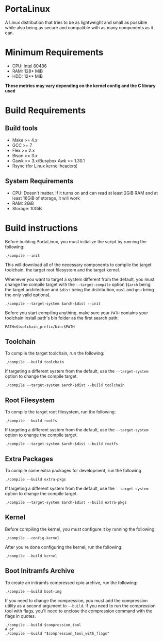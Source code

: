 # PortaLinux

A Linux distribution that tries to be as lightweight and small as possible
while also being as secure and compatible with as many components as it can.

# Minimum Requirements

- CPU: Intel 80486
- RAM: 128* MiB
- HDD: 12** MiB

**These metrics may vary depending on the kernel config and the C library used**

# Build Requirements

## Build tools

- Make >= 4.x
- GCC >= 7
- Flex >= 2.x
- Bison >= 3.x
- Gawk >= 3.x/Busybox Awk >= 1.30.1
- Rsync (for Linux kernel headers)

## System Requirements

- CPU: Doesn't matter. If it turns on and can read at least 2GiB RAM and at
least 16GiB of storage, it will work
- RAM: 2GiB
- Storage: 10GiB

# Build instructions

Before building PortaLinux, you must initialize the script by running the
following:
```
./compile --init
```
This will download all of the necessary components to compile the target
toolchain, the target root filesystem and the target kernel.

Whenever you want to target a system different from the default, you must
change the compile target with the `--target-compile` option (`$arch` being
the target architecture and `$dist` being the distribution, `musl` and `gnu`
being the only valid options).
```
./compile --target-system $arch-$dist --init
```

Before you start compiling anything, make sure your `PATH` contains your
toolchain install path's bin folder as the first search path:
```
PATH=$toolchain_prefix/bin:$PATH
```

## Toolchain

To compile the target toolchain, run the following:
```
./compile --build toolchain
```
If targeting a different system from the default, use the `--target-system`
option to change the compile target.
```
./compile --target-system $arch-$dist --build toolchain
```

## Root Filesystem

To compile the target root filesystem, run the following:
```
./compile --build rootfs
```
If targeting a different system from the default, use the `--target-system`
option to change the compile target.
```
./compile --target-system $arch-$dist --build rootfs
```

## Extra Packages
To compile some extra packages for development, run the following:
```
./compile --build extra-pkgs
```
If targeting a different system from the default, use the `--target-system`
option to change the compile target.
```
./compile --target-system $arch-$dist --build extra-pkgs
```

## Kernel

Before compiling the kernel, you must configure it by running the following:
```
./compile --config-kernel
```
After you're done configuring the kernel, run the following:
```
./compile --build kernel
```

## Boot Initramfs Archive
To create an initramfs compressed cpio archive, run the following:
```
./compile --build boot-img
```
If you need to change the compression, you must add the compression utility as
a second argument to `--build`. If you need to run the compression tool with
flags, you'll need to enclose the compression command with the flags in quotes.
```
./compile --build $compression_tool
# or
./compile --build "$compression_tool_with_flags"
```
